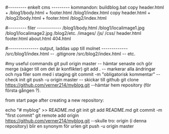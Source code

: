 #--------- enkelt cms --------- 
kommandon: buildblog.bat
copy header.html + /blog1/body.html + footer.html /blog1/index.html
copy header.html + /blog2/body.html + footer.html /blog2/index.html

#--------- filer ------------
/blog1/body.html
/blog1/localimage1.jpg
/blog1/localimage2.jpg
/blog2/etc.
/images/
/js/
/css/
header.html
footer.html
about.html
404.html

#--------------- output, laddas upp till molnet -------------
/src/blog1/index.html -- .gitignore
/src/blog2/index.html -- etc.


#my useful commands
git pull origin master -- hämtar senaste och gör merge (säger till om det är konflikter)
git add .  -- markerar alla ändringar och nya filer som med i staging
git commit -m "obligatorisk kommentar" -- check init
git push -u origin master -- skickar till github
git clone https://github.com/verner214/myblog.git --hämtar hem repository (för första gången ?).


from start page after creating a new repository:

echo "# myblog" >> README.md
git init
git add README.md
git commit -m "first commit"
git remote add origin https://github.com/verner214/myblog.git --skulle tro: origin (i denna repository) blir en synonym för urlen
git push -u origin master
